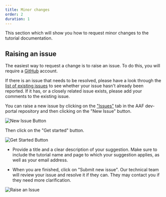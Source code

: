 ```yaml
---
title: Minor changes
order: 2
duration: 1
---
```


This section which will show you how to request minor changes to the tutorial documentation.

## Raising an issue
The easiest way to request a change is to raise an issue. To do this, you will require a [GitHub](https://github.com) account.

If there is an issue that needs to be resolved, please have a look through the [list of existing issues](https://github.com/ausaccessfed/dev-portal/issues) to see whether your issue hasn't already been reported.
If it has, or a closely related issue exists, please add your comments to the existing issue.

You can raise a new issue by clicking on the ["Issues"](https://github.com/ausaccessfed/dev-portal/issues) tab in the AAF dev-portal repository and then clicking on the "New Issue" button.

![New Issue Button](/assets/images/how-to-write-a-tutorial/new-issue-button.png)

Then click on the "Get started" button.

![Get Started Button](/assets/images/how-to-write-a-tutorial/get-started-button.png)

- Provide a title and a clear description of your suggestion. Make sure to include the tutorial name and page to which your suggestion applies, as well as your email address.

- When you are finished, click on "Submit new issue". Our technical team will review your issue and resolve it if they can. They may contact you if they need more clarification.

![Raise an Issue](/assets/images/how-to-write-a-tutorial/raise-an-issue.png)